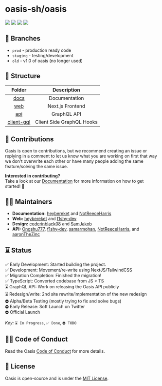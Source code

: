 # oasis-sh/oasis
<p align='left'>
<img src='https://img.shields.io/badge/License-MIT-blue.svg' >
<img src='https://github.com/oasis-sh/oasis/actions/workflows/codeql-analysis.yml/badge.svg' >
<img src='https://img.shields.io/github/license/oasis-sh/oasis' >
<a href='https://tinyurl.com/mfc7sxtb' > <img src='https://img.shields.io/twitter/url/http/shields.io.svg?style=social' > </a>
</p>

## 🌴 Branches

- `prod` - production ready code
- `staging` - testing/development
- `old` - v1.0 of oasis (no longer used)

## 🧱 Structure

|               Folder               |        Description        |
| :--------------------------------: | :-----------------------: |
|           [docs](/docs)            |       Documentation       |
|        [web](/packages/web)        |     Next.js Frontend      |
|        [api](/packages/api)        |        GraphQL API        |
| [client-gql](/packages/client-gql) | Client Side GraphQL Hooks |

## 🚀 Contributions

Oasis is open to contributions, but we recommend creating an issue or replying in a comment to let us know what you are working on first that way we don't overwrite each other or have many people adding the same feature/solving the same issue. <br/>

**Interested in contributing?** <br/>
Take a look at our [Documentation](/docs) for more information on how to get started! 🎉

## 👋🏻 Maintainers

- **Documentation:** [heybereket](https://github.com/heybereket) and [NotReeceHarris](https://github.com/NotReeceHarris)
- **Web:** [heybereket](https://github.com/heybereket) and [f1shy-dev](https://github.com/f1shy-dev)
- **Design:** [coderinblack08](https://github.com/coderinblack08) and [SamJakob](https://github.com/SamJakob)
- **API:** [Ongshu777](https://github.com/Ongshu777), [f1shy-dev](https://github.com/f1shy-dev), [samarmohan](https://github.com/samarmohan), [NotReeceHarris](https://github.com/NotReeceHarris), and [aaronTheZinc](https://github.com/aaronTheZinc)

## ⌛ Status

✅ Early Development: Started building the project. <br>
✅ Development: Movement/re-write using NextJS/TailwindCSS <br>
✅ Migration Completion: Finished the migration! <br>
✅ TypeScript: Converted codebase from JS > TS <br>
⌛️ GraphQL API: Work on releasing the Oasis API publicly <br>
⌛️ Redesign/write: 2nd site rewrite/implementation of the new redesign <br>
⛔︎ Alpha/Beta Testing (mostly trying to fix and solve bugs) <br>
⛔︎ Early Release: Soft Launch on Twitter <br>
⛔︎ Official Launch <br><br>
_Key:_ `⌛️ In Progress`, `✅ Done`, `⛔︎ TODO`

## ✍🏻 Code of Conduct

Read the Oasis [Code of Conduct](/docs/guidelines/CODE_OF_CONDUCT.md) for more details.

## 📄 License

Oasis is open-source and is under the [MIT License](LICENSE).
